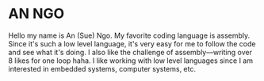 # AN NGO 

Hello my name is An (Sue) Ngo. My favorite coding language is assembly. Since it's such a low level language, it's very easy for me to follow the code and see what it's doing. I also like the challenge of assembly––writing over 8 likes for one loop haha. I like working with low level languages since I am interested in embedded systems, computer systems, etc.


